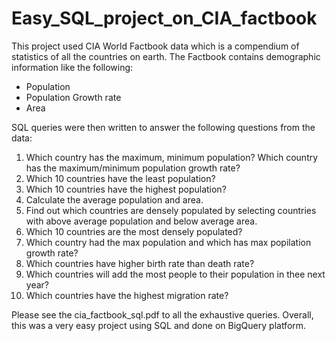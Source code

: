 # Easy_SQL_project_on_CIA_factbook

This project used CIA World Factbook data which is a compendium of statistics of all the countries on earth. The Factbook contains demographic information like the following:
* Population
* Population Growth rate
* Area

SQL queries were then written to answer the following questions from the data:
1) Which country has the maximum, minimum population? Which country has the maximum/minimum population growth rate?
2) Which 10 countries have the least population?
3) Which 10 countries have the highest population?
4) Calculate the average population and area.
5) Find out which countries are densely populated by selecting countries with above average population and below average area.
6) Which 10 countries are the most densely populated?
7) Which country had the max population and which has max popilation growth rate?
8) Which countries have higher birth rate than death rate?
9) Which countries will add the most people to their population in thee next year?
10) Which countries have the highest migration rate?

Please see the cia_factbook_sql.pdf to all the exhaustive queries. Overall, this was a very easy project using SQL and done on BigQuery platform.
